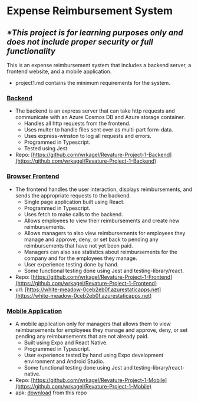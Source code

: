 # Expense Reimbursement System

## ***\*This project is for learning purposes only and does not include proper security or full functionality***

  This is an expense reimbursement system that includes a backend server, a frontend website, and a mobile application.
- project1.md contains the minimum requirements for the system.

### [Backend](https://github.com/wrkagel/Revature-Project-1-Backend)
- The backend is an express server that can take http requests and communicate with an Azure Cosmos DB and Azure storage container.
  - Handles all http requests from the frontend.
  - Uses multer to handle files sent over as multi-part form-data.
  - Uses express-winston to log all requests and errors.
  - Programmed in Typescript.
  - Tested using Jest.
- Repo: [https://github.com/wrkagel/Revature-Project-1-Backend](https://github.com/wrkagel/Revature-Project-1-Backend)

### [Browser Frontend](https://github.com/wrkagel/Revature-Project-1-Frontend)
- The frontend handles the user interaction, displays reimbursements, and sends the appropriate requests to the backend.
  - Single page application built using React.
  - Programmed in Typescript.
  - Uses fetch to make calls to the backend.
  - Allows employees to view their reimbursements and create new reimbursements.
  - Allows managers to also view reimbursements for employees they manage and approve, deny, or set back to pending any reimbursements that have not yet been paid.
  - Managers can also see statistics about reimbursements for the company and for the employees they manage.
  - User experience testing done by hand.
  - Some functional testing done using Jest and testing-library/react.
- Repo: [https://github.com/wrkagel/Revature-Project-1-Frontend](https://github.com/wrkagel/Revature-Project-1-Frontend)
- url: [https://white-meadow-0ceb2eb0f.azurestaticapps.net](https://white-meadow-0ceb2eb0f.azurestaticapps.net)

### [Mobile Application](https://github.com/wrkagel/Revature-Project-1-Mobile)
- A mobile application only for managers that allows them to view reimbursements for employees they manage and approve, deny, or set pending any reimbursements that are not already paid.
  - Built using Expo and React Native.
  - Programmed in Typescript.
  - User experience tested by hand using Expo development environment and Android Studio.
  - Some functional testing done using Jest and testing-library/react-native.
- Repo: [https://github.com/wrkagel/Revature-Project-1-Mobile](https://github.com/wrkagel/Revature-Project-1-Mobile)
- apk: [download](https://github.com/wrkagel/Revature-Project-1/raw/main/expense-mobile-0c38ca76294b430bb4ebe6de2e0b3486-signed.apk) from this repo